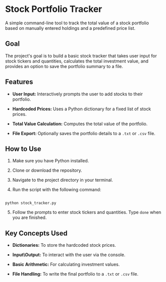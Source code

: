 # Stock Portfolio Tracker



A simple command-line tool to track the total value of a stock portfolio based on manually entered holdings and a predefined price list.



## Goal



The project's goal is to build a basic stock tracker that takes user input for stock tickers and quantities, calculates the total investment value, and provides an option to save the portfolio summary to a file.



## Features



*   **User Input:** Interactively prompts the user to add stocks to their portfolio.

*   **Hardcoded Prices:** Uses a Python dictionary for a fixed list of stock prices.

*   **Total Value Calculation:** Computes the total value of the portfolio.

*   **File Export:** Optionally saves the portfolio details to a `.txt` or `.csv` file.



## How to Use



1.  Make sure you have Python installed.

2.  Clone or download the repository.

3.  Navigate to the project directory in your terminal.

4.  Run the script with the following command:

```

python stock_tracker.py

```

5.  Follow the prompts to enter stock tickers and quantities. Type `done` when you are finished.



## Key Concepts Used



*   **Dictionaries:** To store the hardcoded stock prices.

*   **Input\Output:** To interact with the user via the console.

*   **Basic Arithmetic:** For calculating investment values.

*   **File Handling:** To write the final portfolio to a `.txt` or `.csv` file.



